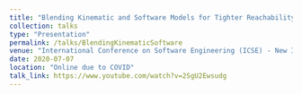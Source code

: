 ```yaml
---
title: "Blending Kinematic and Software Models for Tighter Reachability Analysis"
collection: talks
type: "Presentation"
permalink: /talks/BlendingKinematicSoftware
venue: "International Conference on Software Engineering (ICSE) - New Ideas and Emerging Results (NIER)"
date: 2020-07-07
location: "Online due to COVID"
talk_link: https://www.youtube.com/watch?v=2SgU2Ewsudg
---
```

